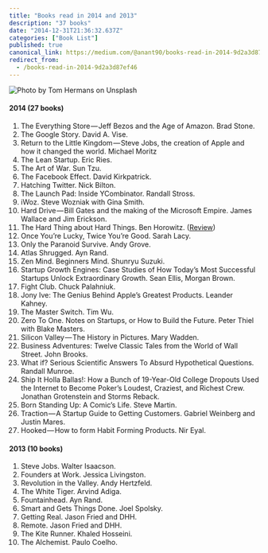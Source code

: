 ```yaml
---
title: "Books read in 2014 and 2013"
description: "37 books"
date: "2014-12-31T21:36:32.637Z"
categories: ["Book List"]
published: true
canonical_link: https://medium.com/@anant90/books-read-in-2014-9d2a3d87ef46
redirect_from:
  - /books-read-in-2014-9d2a3d87ef46
---
```


![Photo by [Tom Hermans](https://unsplash.com/photos/9BoqXzEeQqM) on [Unsplash](https://unsplash.com/)](/assets/blog/books-read-in-2014-and-2013/asset-1.jpeg)

#### 2014 (27 books)

1.  The Everything Store — Jeff Bezos and the Age of Amazon. Brad Stone.
2.  The Google Story. David A. Vise.
3.  Return to the Little Kingdom — Steve Jobs, the creation of Apple and how it changed the world. Michael Moritz
4.  The Lean Startup. Eric Ries.
5.  The Art of War. Sun Tzu.
6.  The Facebook Effect. David Kirkpatrick.
7.  Hatching Twitter. Nick Bilton.
8.  The Launch Pad: Inside YCombinator. Randall Stross.
9.  iWoz. Steve Wozniak with Gina Smith.
10. Hard Drive — Bill Gates and the making of the Microsoft Empire. James Wallace and Jim Erickson.
11. The Hard Thing about Hard Things. Ben Horowitz. ([Review](https://anantjain.dev/the-hard-thing-about-hard-things/))
12. Once You’re Lucky, Twice You’re Good. Sarah Lacy.
13. Only the Paranoid Survive. Andy Grove.
14. Atlas Shrugged. Ayn Rand.
15. Zen Mind. Beginners Mind. Shunryu Suzuki.
16. Startup Growth Engines: Case Studies of How Today’s Most Successful Startups Unlock Extraordinary Growth. Sean Ellis, Morgan Brown.
17. Fight Club. Chuck Palahniuk.
18. Jony Ive: The Genius Behind Apple’s Greatest Products. Leander Kahney.
19. The Master Switch. Tim Wu.
20. Zero To One. Notes on Startups, or How to Build the Future. Peter Thiel with Blake Masters.
21. Silicon Valley — The History in Pictures. Mary Wadden.
22. Business Adventures: Twelve Classic Tales from the World of Wall Street. John Brooks.
23. What if? Serious Scientific Answers To Absurd Hypothetical Questions. Randall Munroe.
24. Ship It Holla Ballas!: How a Bunch of 19-Year-Old College Dropouts Used the Internet to Become Poker’s Loudest, Craziest, and Richest Crew. Jonathan Grotenstein and Storms Reback.
25. Born Standing Up: A Comic’s Life. Steve Martin.
26. Traction — A Startup Guide to Getting Customers. Gabriel Weinberg and Justin Mares.
27. Hooked — How to form Habit Forming Products. Nir Eyal.

#### 2013 (10 books)

1.  Steve Jobs. Walter Isaacson.
2.  Founders at Work. Jessica Livingston.
3.  Revolution in the Valley. Andy Hertzfeld.
4.  The White Tiger. Arvind Adiga.
5.  Fountainhead. Ayn Rand.
6.  Smart and Gets Things Done. Joel Spolsky.
7.  Getting Real. Jason Fried and DHH.
8.  Remote. Jason Fried and DHH.
9.  The Kite Runner. Khaled Hosseini.
10. The Alchemist. Paulo Coelho.
